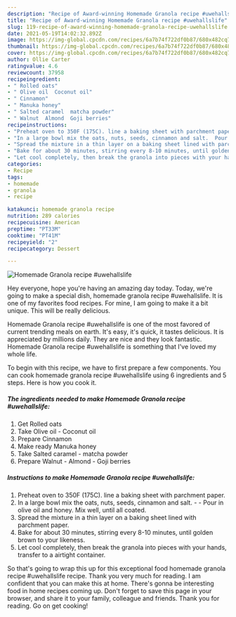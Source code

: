 ```yaml
---
description: "Recipe of Award-winning Homemade Granola recipe #uwehallslife"
title: "Recipe of Award-winning Homemade Granola recipe #uwehallslife"
slug: 119-recipe-of-award-winning-homemade-granola-recipe-uwehallslife
date: 2021-05-19T14:02:32.892Z
image: https://img-global.cpcdn.com/recipes/6a7b74f722df0b87/680x482cq70/homemade-granola-recipe-uwehallslife-recipe-main-photo.jpg
thumbnail: https://img-global.cpcdn.com/recipes/6a7b74f722df0b87/680x482cq70/homemade-granola-recipe-uwehallslife-recipe-main-photo.jpg
cover: https://img-global.cpcdn.com/recipes/6a7b74f722df0b87/680x482cq70/homemade-granola-recipe-uwehallslife-recipe-main-photo.jpg
author: Ollie Carter
ratingvalue: 4.6
reviewcount: 37958
recipeingredient:
- " Rolled oats"
- " Olive oil  Coconut oil"
- " Cinnamon"
- " Manuka honey"
- " Salted caramel  matcha powder"
- " Walnut  Almond  Goji berries"
recipeinstructions:
- "Preheat oven to 350F (175C). line a baking sheet with parchment paper."
- "In a large bowl mix the oats, nuts, seeds, cinnamon and salt.  Pour in olive oil and honey. Mix well, until all coated."
- "Spread the mixture in a thin layer on a baking sheet lined with parchment paper."
- "Bake for about 30 minutes, stirring every 8-10 minutes, until golden brown to your likeness."
- "Let cool completely, then break the granola into pieces with your hands, transfer to a airtight container."
categories:
- Recipe
tags:
- homemade
- granola
- recipe

katakunci: homemade granola recipe 
nutrition: 289 calories
recipecuisine: American
preptime: "PT33M"
cooktime: "PT41M"
recipeyield: "2"
recipecategory: Dessert

---
```



![Homemade Granola recipe #uwehallslife](https://img-global.cpcdn.com/recipes/6a7b74f722df0b87/680x482cq70/homemade-granola-recipe-uwehallslife-recipe-main-photo.jpg)

Hey everyone, hope you're having an amazing day today. Today, we're going to make a special dish, homemade granola recipe #uwehallslife. It is one of my favorites food recipes. For mine, I am going to make it a bit unique. This will be really delicious.



Homemade Granola recipe #uwehallslife is one of the most favored of current trending meals on earth. It's easy, it's quick, it tastes delicious. It is appreciated by millions daily. They are nice and they look fantastic. Homemade Granola recipe #uwehallslife is something that I've loved my whole life.


To begin with this recipe, we have to first prepare a few components. You can cook homemade granola recipe #uwehallslife using 6 ingredients and 5 steps. Here is how you cook it.

<!--inarticleads1-->

##### The ingredients needed to make Homemade Granola recipe #uwehallslife:

1. Get  Rolled oats
1. Take  Olive oil - Coconut oil
1. Prepare  Cinnamon
1. Make ready  Manuka honey
1. Take  Salted caramel - matcha powder
1. Prepare  Walnut - Almond - Goji berries




<!--inarticleads2-->

##### Instructions to make Homemade Granola recipe #uwehallslife:

1. Preheat oven to 350F (175C). line a baking sheet with parchment paper.
1. In a large bowl mix the oats, nuts, seeds, cinnamon and salt. -  - Pour in olive oil and honey. Mix well, until all coated.
1. Spread the mixture in a thin layer on a baking sheet lined with parchment paper.
1. Bake for about 30 minutes, stirring every 8-10 minutes, until golden brown to your likeness.
1. Let cool completely, then break the granola into pieces with your hands, transfer to a airtight container.




So that's going to wrap this up for this exceptional food homemade granola recipe #uwehallslife recipe. Thank you very much for reading. I am confident that you can make this at home. There's gonna be interesting food in home recipes coming up. Don't forget to save this page in your browser, and share it to your family, colleague and friends. Thank you for reading. Go on get cooking!
